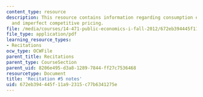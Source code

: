 ```yaml
---
content_type: resource
description: This resource contains information regarding consumption externalities
  and imperfect competitive pricing.
file: /media/courses/14-471-public-economics-i-fall-2012/672eb394445f11a92315c77b6341275e_MIT14_471F12_recnotes5.pdf
file_type: application/pdf
learning_resource_types:
- Recitations
ocw_type: OCWFile
parent_title: Recitations
parent_type: CourseSection
parent_uid: 8206e495-d3a8-1289-7844-ff27c7536468
resourcetype: Document
title: 'Recitation #5 notes'
uid: 672eb394-445f-11a9-2315-c77b6341275e
---
```

